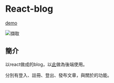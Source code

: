 # React-blog

[demo](https://k1325699.github.io/react-blog/#/)

![擷取](https://user-images.githubusercontent.com/71218568/141736484-ce0eea24-8b01-4b4f-87a3-75ab73babf4c.PNG)

## 簡介
以react做成的blog，以[此](https://github.com/Lidemy/lidemy-student-json-api-server)做為後端使用。

分別有登入、註冊、登出、發布文章，與關於的功能。
